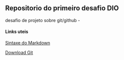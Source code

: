 ## Repositorio do primeiro desafio DIO
desafio de projeto sobre git/github - 

#### Links uteis

[Sintaxe do Markdown](https://www.markdownguide.org/basic-syntax)

[Download Git](https://git-scm.com)
